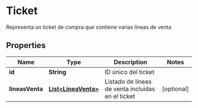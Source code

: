 

# Ticket

Representa un ticket de compra que contiene varias líneas de venta

## Properties

| Name | Type | Description | Notes |
|------------ | ------------- | ------------- | -------------|
|**id** | **String** | ID único del ticket |  |
|**lineasVenta** | [**List&lt;LineaVenta&gt;**](LineaVenta.md) | Listado de líneas de venta incluidas en el ticket |  [optional] |



